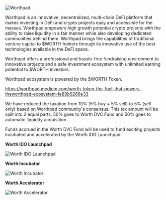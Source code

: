 ![Worthpad](https://user-images.githubusercontent.com/94482478/142051500-cbe7617a-aa6b-47bd-a583-226a7eefa0a2.jpg)

Worthpad is an innovative, decentralized, multi-chain DeFi platform that makes investing in DeFi and crypto projects easy and accessible for the masses. Worthpad empowers high growth potential crypto projects with the ability to raise liquidity in a fair manner while also developing dedicated communities behind them. Worthpad brings the capabilities of traditional venture capital to $WORTH holders through its innovative use of the best technologies available in the DeFi space.

Worthpad offers a professional and hassle-free fundraising environment to innovative projects and a safe investment ecosystem with unlimited earning potential to $WORTH investors.

Worthpad ecosystem is powered by the $WORTH Token. 

https://worthpad.medium.com/worth-token-the-fuel-that-powers-theworthpad-ecosystem-fe89b9266e33

We have reduced the taxation from 10% (5% buy + 5% sell) to 5% (sell only) based on Worthpad community's consensus. This tax amount will be split into 2 equal parts. 50% goes to Worth DVC Fund and 50% goes to automatic liquidity acquisition.

Funds accrued in the Worth DVC Fund will be used to fund exciting projects incubated and accelerated by the Worth IDO Launchpad.

**Worth IDO Launchpad**

![Worth IDO Launchpad](https://user-images.githubusercontent.com/94482478/142051886-24abe573-25fb-467f-9ea3-2c5fb4b809e2.jpg)

**Worth Incubator**

![Worth Incubator](https://user-images.githubusercontent.com/94482478/142051641-835946a5-65e6-4835-b610-8c9d7a7fe0ea.jpg)

**Worth Accelerator**

![Worth Accelerator](https://user-images.githubusercontent.com/94482478/142051650-05e8e961-5b55-4518-a0d8-3767477fcab1.jpg)
